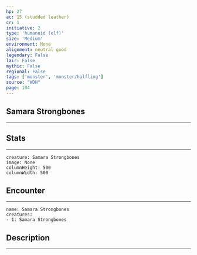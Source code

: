 ```yaml
---
hp: 27
ac: 15 (studded leather)
cr: 1
initiative: 2
type: 'humanoid (elf)'    
size: 'Medium'
environment: None
alignment: neutral good
legendary: False
lair: False
mythic: False
regional: False
tags: ['monster', 'monster/halfling']
source: "WDH"
page: 104
---
```


## Samara Strongbones
---



## Stats
---

```statblock
creature: Samara Strongbones
image: None
columnHeight: 500
columnWidth: 500
```

## Encounter
---

```encounter-table
name: Samara Strongbones
creatures:
- 1: Samara Strongbones
```

## Description
---




